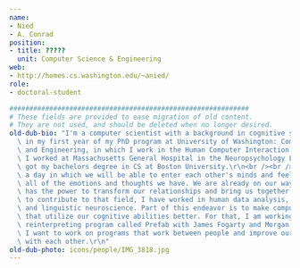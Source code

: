 ```yaml
---
name:
- Nied
- A. Conrad
position:
- title: ?????
  unit: Computer Science & Engineering
web:
- http://homes.cs.washington.edu/~anied/
role:
- doctoral-student

############################################################
# These fields are provided to ease migration of old content.
# They are not used, and should be deleted when no longer desired.
old-dub-bio: "I'm a computer scientist with a background in cognitive science. I am\
  \ in my first year of my PhD program at University of Washington: Computer Science\
  \ and Engineering, in which I work in the Human Computer Interaction lab. Previously,\
  \ I worked at Massachusetts General Hospital in the Neuropsychology Laboratory and\
  \ got my bachelors degree in CS at Boston University.\r\n<br /><br />\r\nI imagine\
  \ a day in which we will be able to enter each other's minds and feel and experience\
  \ all of the emotions and thoughts we have. We are already on our way; technology\
  \ has the power to transform our relationships and bring us together. With the aim\
  \ to contribute to that field, I have worked in human data analysis, user interfaces,\
  \ and linguistic neuroscience. Part of this endeavor is to make computer interfaces\
  \ that utilize our cognitive abilities better. For that, I am working on an interface\
  \ reinterpreting program called Prefab with James Fogarty and Morgan Dixon. Ultimately,\
  \ I want to work on programs that work between people and improve our communication\
  \ with each other.\r\n"
old-dub-photo: icons/people/IMG_3818.jpg
---
```

